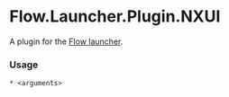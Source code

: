 Flow.Launcher.Plugin.NXUI
==================

A plugin for the [Flow launcher](https://github.com/Flow-Launcher/Flow.Launcher).

### Usage

    * <arguments>